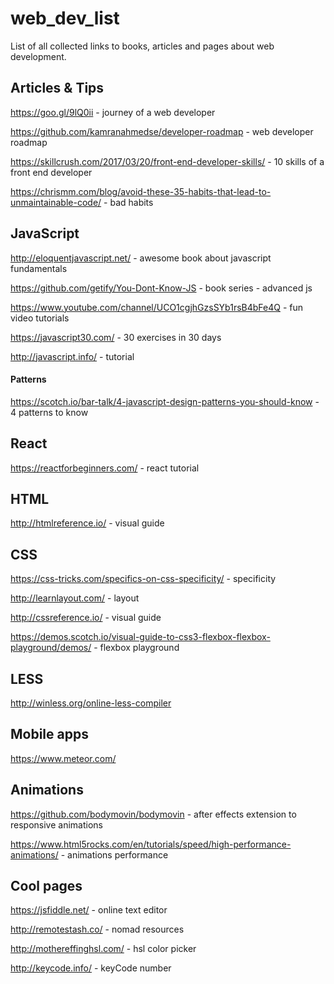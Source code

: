 # web_dev_list
List of all collected links to books, articles and pages about web development.

<h2>Articles & Tips</h2>

https://goo.gl/9lQ0ii - journey of a web developer

https://github.com/kamranahmedse/developer-roadmap - web developer roadmap

https://skillcrush.com/2017/03/20/front-end-developer-skills/ - 10 skills of a front end developer

https://chrismm.com/blog/avoid-these-35-habits-that-lead-to-unmaintainable-code/ - bad habits


<h2>JavaScript</h2>

http://eloquentjavascript.net/ - awesome book about javascript fundamentals

https://github.com/getify/You-Dont-Know-JS - book series - advanced js

https://www.youtube.com/channel/UCO1cgjhGzsSYb1rsB4bFe4Q - fun video tutorials

https://javascript30.com/ - 30 exercises in 30 days

http://javascript.info/ - tutorial

<h4>Patterns</h4>

https://scotch.io/bar-talk/4-javascript-design-patterns-you-should-know - 4 patterns to know


<h2>React</h2>

https://reactforbeginners.com/ - react tutorial


<h2>HTML</h2>

http://htmlreference.io/ - visual guide


<h2>CSS</h2>

https://css-tricks.com/specifics-on-css-specificity/ - specificity

http://learnlayout.com/ - layout

http://cssreference.io/ - visual guide

https://demos.scotch.io/visual-guide-to-css3-flexbox-flexbox-playground/demos/ - flexbox playground


<h2>LESS</h2>

http://winless.org/online-less-compiler

<h2>Mobile apps</h2>

https://www.meteor.com/


<h2>Animations</h2>

https://github.com/bodymovin/bodymovin - after effects extension to responsive animations

https://www.html5rocks.com/en/tutorials/speed/high-performance-animations/ - animations performance


<h2>Cool pages</h2>

https://jsfiddle.net/ - online text editor

http://remotestash.co/ - nomad resources

http://mothereffinghsl.com/ - hsl color picker

http://keycode.info/ - keyCode number
